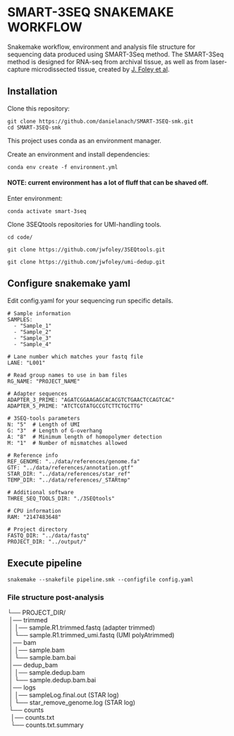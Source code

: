 # SMART-3SEQ SNAKEMAKE WORKFLOW

Snakemake workflow, environment and analysis file structure for sequencing data produced using SMART-3Seq method. The SMART-3Seq method is designed for RNA-seq from archival tissue, as well as from laser-capture microdissected tissue, created by [J. Foley et al](https://www.biorxiv.org/content/10.1101/207340v4).


## Installation

Clone this repository:
```
git clone https://github.com/danielanach/SMART-3SEQ-smk.git
cd SMART-3SEQ-smk
```

This project uses conda as an environment manager.

Create an environment and install dependencies:
```
conda env create -f environment.yml
```

#### NOTE: current environment has a lot of fluff that can be shaved off.

Enter environment:
```
conda activate smart-3seq
```

Clone 3SEQtools repositories for UMI-handling tools.
```
cd code/

git clone https://github.com/jwfoley/3SEQtools.git

git clone https://github.com/jwfoley/umi-dedup.git
```

## Configure snakemake yaml
Edit config.yaml for your sequencing run specific details.
```
# Sample information
SAMPLES:
  - "Sample_1"
  - "Sample_2"
  - "Sample_3"
  - "Sample_4"

# Lane number which matches your fastq file
LANE: "L001"

# Read group names to use in bam files
RG_NAME: "PROJECT_NAME"

# Adapter sequences
ADAPTER_3_PRIME: "AGATCGGAAGAGCACACGTCTGAACTCCAGTCAC"
ADAPTER_5_PRIME: "ATCTCGTATGCCGTCTTCTGCTTG"

# 3SEQ-tools parameters
N: "5"  # Length of UMI
G: "3"  # Length of G-overhang
A: "8"  # Minimum length of homopolymer detection
M: "1"  # Number of mismatches allowed

# Reference info
REF_GENOME: "../data/references/genome.fa"
GTF: "../data/references/annotation.gtf"
STAR_DIR: "../data/references/star_ref"
TEMP_DIR: "../data/references/_STARtmp"

# Additional software
THREE_SEQ_TOOLS_DIR: "./3SEQtools"

# CPU information
RAM: "2147483648"

# Project directory
FASTQ_DIR: "../data/fastq"
PROJECT_DIR: "../output/"
```

## Execute pipeline

```
snakemake --snakefile pipeline.smk --configfile config.yaml
```

### File structure post-analysis

└── PROJECT_DIR/    
&nbsp;│── trimmed  
&nbsp;│&nbsp;│── sample.R1.trimmed.fastq (adapter trimmed)      
&nbsp;│&nbsp;└── sample.R1.trimmed_umi.fastq (UMI polyAtrimmed)    
&nbsp;│── bam   
&nbsp;│&nbsp;│── sample.bam    
&nbsp;│&nbsp;└── sample.bam.bai       
&nbsp;│── dedup_bam     
&nbsp;│&nbsp;│── sample.dedup.bam   
&nbsp;│&nbsp;└── sample.dedup.bam.bai   
&nbsp;│── logs   
&nbsp;│&nbsp;│── sampleLog.final.out (STAR log)             
&nbsp;│&nbsp;└── star_remove_genome.log  (STAR log)      
&nbsp;└──  counts   
&nbsp;&nbsp;│── counts.txt    
&nbsp;&nbsp;└── counts.txt.summary  
